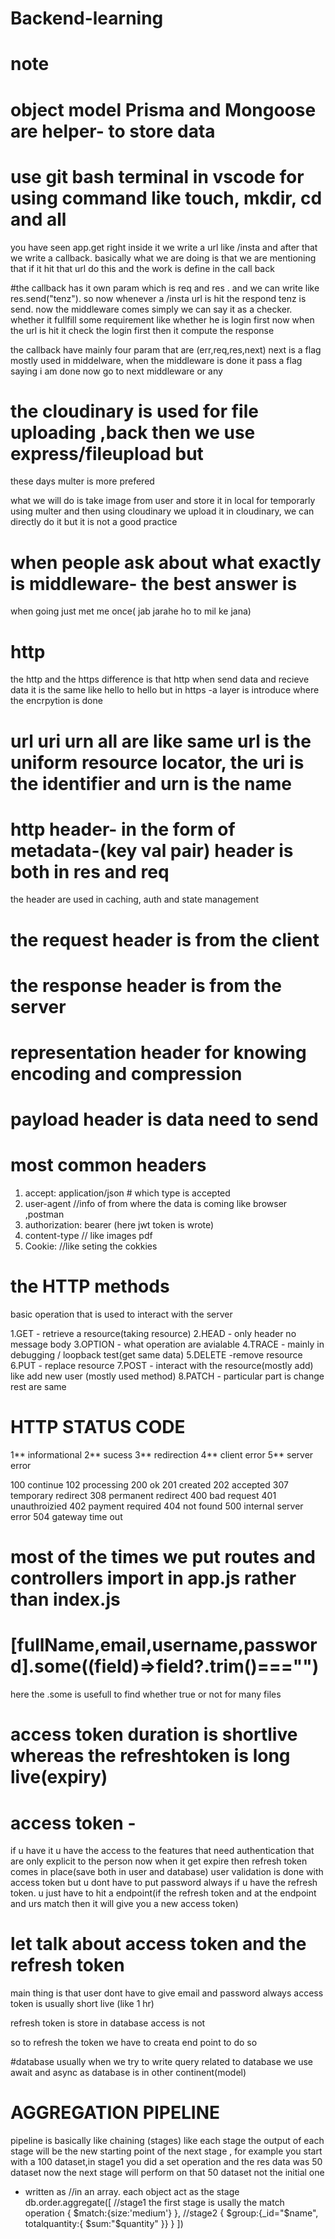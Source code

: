 ﻿# Backend-learning

# note
# object model Prisma and Mongoose are helper- to store data

# use git bash terminal in vscode for using command like touch, mkdir, cd and all

you have seen app.get right inside it we write a url like /insta and after that we write a callback. basically what we are doing is that we are mentioning that if it hit that url do this and the work is define in the call back 

#the callback has it own param which is req and res . and we can write like res.send("tenz"). 
 so now whenever a /insta url is hit the respond tenz is send.
 now the middleware comes simply we can say it as a checker. whether it fullfill some requirement like whether he is login first
now when the url is hit it check the login first then it compute the response

the callback have mainly four param that are (err,req,res,next) next is a flag mostly used in middelware, when the middleware is done it pass a flag saying i am done now go to next middleware or any

# the cloudinary is used for file uploading ,back then we use express/fileupload but
these days multer is more prefered

what we will do is take image from user and store it in local for temporarly using multer and then using cloudinary we upload it in cloudinary, 
we can directly do it but it is not a good practice

# when people ask about what exactly is middleware- the best answer is 
when going just met me once( jab jarahe ho to mil ke jana)

# http 
the http and the https difference is that http when send data and recieve data it is the same like hello to hello but in https -a layer is introduce where the encrpytion is done

# url uri urn all are like same url is the uniform resource locator, the uri is the identifier and urn is the name

# http header- in the form of metadata-(key val pair) header is both in res and req

 the header are used in caching, auth and state management

# the request header is from the client
# the response header is from the server

# representation header for knowing encoding and compression

# payload header is data need to send


# most common headers
1. accept: application/json # which type is accepted
2. user-agent //info of from where the data is coming like browser ,postman
3. authorization: bearer (here jwt token is wrote)
4. content-type // like images pdf
5. Cookie: //like seting the cokkies

# the HTTP methods
basic operation that is used to interact with the server

1.GET - retrieve a resource(taking resource)
2.HEAD - only header no message body
3.OPTION - what operation are avialable
4.TRACE - mainly in debugging / loopback test(get same data)
5.DELETE -remove resource
6.PUT - replace resource
7.POST - interact with the resource(mostly add) like add new user (mostly used method)
8.PATCH - particular part is change rest are same

# HTTP STATUS CODE
1** informational
2** sucess
3** redirection
4** client error
5** server error

100 continue
102 processing
200 ok
201 created
202 accepted
307 temporary redirect
308 permanent redirect
400 bad request
401 unauthroizied
402 payment required
404 not found
500 internal server error
504 gateway time out


# most of the times we put routes and controllers import in app.js rather than index.js

# [fullName,email,username,password].some((field)=>field?.trim()==="")
here the .some is usefull to find whether true or not for many files

# access token duration is shortlive whereas the refreshtoken is long live(expiry)

# access token -
if u have it u have the access to the features that need authentication that are only explicit to the person
now when it get expire then refresh token comes in place(save both in user and database) user validation is done with access token but u dont have to put password always if u have the refresh token. u just have to hit a endpoint(if the refresh token and at the endpoint and urs match then it will give you a new access token)


# let talk about access token and the refresh token
main thing is that user dont have to give email and password always
access token is usually short live (like 1 hr)

refresh token is store in database access is not

so to refresh the token we have to creata end point to do so

#database
usually when we try to write query related to database we use await and async as database is in other continent(model)

# AGGREGATION PIPELINE
pipeline is basically like chaining (stages)
like each stage the output of each stage will be the new starting point of the next stage , for example you start with a 100 dataset,in stage1 you did a set operation and the res data was 50 dataset now the next stage will perform on that 50 dataset not the initial one

- written as
//in an array. each object act as the stage
db.order.aggregate([
    //stage1 the first stage is usally the match operation
    {
        $match:{size:'medium'}
    },
    //stage2
    {
        $group:{_id="$name",
        totalquantity:{
            $sum:"$quantity"
        }}
    }
])